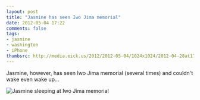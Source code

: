 ```yaml
---
layout: post
title: "Jasmine has seen Iwo Jima memorial"
date: 2012-05-04 17:22
comments: false
tags: 
- jasmine
- washington
- iPhone
thumbsrc: http://media.eick.us/2012/2012-05-04/1024x1024/2012-04-28at17.24.01.jpg
---
```

Jasmine, however, has seen Iwo Jima memorial (several times) and couldn't wake even wake up...



![Jasmine sleeping at Iwo Jima memorial](http://media.eick.us/media/photographs/2012/2012-05-04/2012-04-28at17.24.01.jpg)

